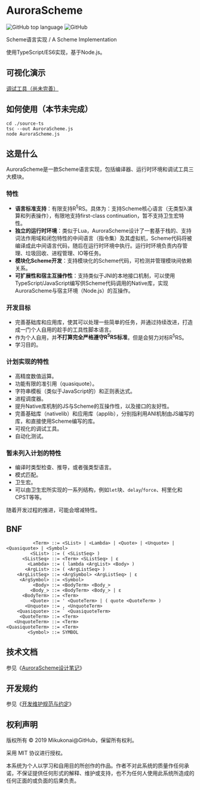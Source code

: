 # AuroraScheme

![GitHub top language](https://img.shields.io/github/languages/top/mikukonai/AuroraScheme.svg) ![GitHub](https://img.shields.io/github/license/mikukonai/AuroraScheme.svg?label=Licence) 

Scheme语言实现 / A Scheme Implementation

使用TypeScript/ES6实现，基于Node.js。

## 可视化演示

[调试工具（尚未完善）](https://mikukonai.com/auroravm.html)

## 如何使用（本节未完成）

```
cd ./source-ts
tsc --out AuroraScheme.js
node AuroraScheme.js
```

## 这是什么

AuroraScheme是一款Scheme语言实现，包括编译器、运行时环境和调试工具三大模块。

### 特性

- **语言标准支持**：有限支持R<sup>5</sup>RS。具体为：支持Scheme核心语言（无类型λ演算和列表操作），有限地支持first-class continuation，暂不支持卫生宏特性。
- **独立的运行时环境**：类似于Lua，AuroraScheme设计了一套基于栈的、支持词法作用域和闭包特性的中间语言（指令集）及其虚拟机，Scheme代码将被编译成此中间语言代码，随后在运行时环境中执行。运行时环境负责内存管理、垃圾回收、进程管理、IO等任务。
- **模块化Scheme开发**：支持模块化的Scheme代码，可检测并管理模块间依赖关系。
- **可扩展性和宿主互操作性**：支持类似于JNI的本地接口机制，可以使用TypeScript/JavaScript编写供Scheme代码调用的Native库，实现AuroraScheme与宿主环境（Node.js）的互操作。

### 开发目标

- 完善基础库和应用库，使其可以处理一些简单的任务，并通过持续改进，打造成一门个人自用的趁手的工具性脚本语言。
- 作为个人自用，并**不打算完全严格遵守R<sup>5</sup>RS标准**，但是会努力对标R<sup>5</sup>RS。
- 学习目的。

### 计划实现的特性

- 高精度数值运算。
- 功能有限的准引用（quasiquote）。
- 字符串模板（类似于JavaScript的）和正则表达式。
- 进程调度器。
- 提升Native库机制的JS与Scheme的互操作性，以及接口的友好性。
- 完善基础库（nativelib）和应用库（applib），分别指利用ANI机制由JS编写的库，和直接使用Scheme编写的库。
- 可视化的调试工具。
- 自动化测试。

### 暂未列入计划的特性

- 编译时类型检查、推导，或者强类型语言。
- 模式匹配。
- 卫生宏。
- 可以由卫生宏所实现的一系列结构，例如`let`块、`delay`/`force`、柯里化和CPST等等。

随着开发过程的推进，可能会增减特性。

## BNF

```
          <Term> ::= <SList> | <Lambda> | <Quote> | <Unquote> | <Quasiquote> | <Symbol>
         <SList> ::= ( <SListSeq> )
      <SListSeq> ::= <Term> <SListSeq> | ε
        <Lambda> ::= ( lambda <ArgList> <Body> )
       <ArgList> ::= ( <ArgListSeq> )
    <ArgListSeq> ::= <ArgSymbol> <ArgListSeq> | ε
     <ArgSymbol> ::= <Symbol>
          <Body> ::= <BodyTerm> <Body_>
         <Body_> ::= <BodyTerm> <Body_> | ε
      <BodyTerm> ::= <Term>
         <Quote> ::= ' <QuoteTerm> | ( quote <QuoteTerm> )
       <Unquote> ::= , <UnquoteTerm>
    <Quasiquote> ::= ` <QuasiquoteTerm>
     <QuoteTerm> ::= <Term>
   <UnquoteTerm> ::= <Term>
<QuasiquoteTerm> ::= <Term>
        <Symbol> ::= SYMBOL
```

## 技术文档

参见《[AuroraScheme设计笔记](https://mikukonai.com/template.html?id=AuroraScheme%E8%AE%BE%E8%AE%A1%E7%AC%94%E8%AE%B0)》

## 开发规约

参见《[开发维护规范与约定](https://github.com/mikukonai/AuroraScheme/blob/master/CONTRIBUTING.md)》

## 权利声明

版权所有 &copy; 2019 Mikukonai@GitHub，保留所有权利。

采用 MIT 协议进行授权。

本系统为个人以学习和自用目的所创作的作品。作者不对此系统的质量作任何承诺，不保证提供任何形式的解释、维护或支持，也不为任何人使用此系统所造成的任何正面的或负面的后果负责。

